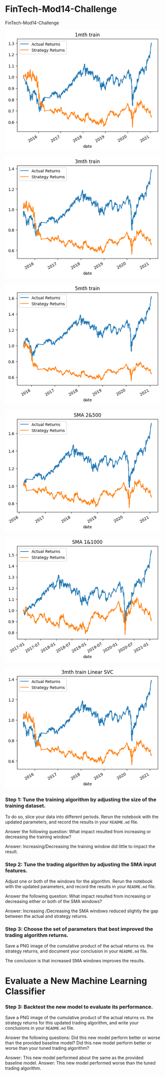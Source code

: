 # FinTech-Mod14-Challenge
FinTech-Mod14-Challenge

![Link](plt_act_vs_str_1mth.png)

![Link](plt_act_vs_str_3mth.png)

![Link](plt_act_vs_str_5mth.png)

![Link](plt_act_vs_str_SMA_2&500.png)

![Link](plt_act_vs_str_SMA_1&1000.png)

![Link](plt_act_vs_str_NewClassifier.png)

### Step 1: Tune the training algorithm by adjusting the size of the training dataset. 

To do so, slice your data into different periods. Rerun the notebook with the updated parameters, and record the results in your `README.md` file. 

Answer the following question: What impact resulted from increasing or decreasing the training window?

Answer: Increasing/Decreasing the training window did little to impact the result.

### Step 2: Tune the trading algorithm by adjusting the SMA input features. 

Adjust one or both of the windows for the algorithm. Rerun the notebook with the updated parameters, and record the results in your `README.md` file. 

Answer the following question: What impact resulted from increasing or decreasing either or both of the SMA windows?

Answer: Increasing /Decreasing the SMA windows reduced slightly the gap between the actual and strategy returns.

### Step 3: Choose the set of parameters that best improved the trading algorithm returns. 

Save a PNG image of the cumulative product of the actual returns vs. the strategy returns, and document your conclusion in your `README.md` file.

The conclusion is that increased SMA windows improves the results.

# Evaluate a New Machine Learning Classifier

### Step 3: Backtest the new model to evaluate its performance. 

Save a PNG image of the cumulative product of the actual returns vs. the strategy returns for this updated trading algorithm, and write your conclusions in your `README.md` file. 

Answer the following questions: 
Did this new model perform better or worse than the provided baseline model? 
Did this new model perform better or worse than your tuned trading algorithm?

Answer: This new model performed about the same as the provided baseline model.
Answer: This new model performed worse than the tuned trading algorithm.
